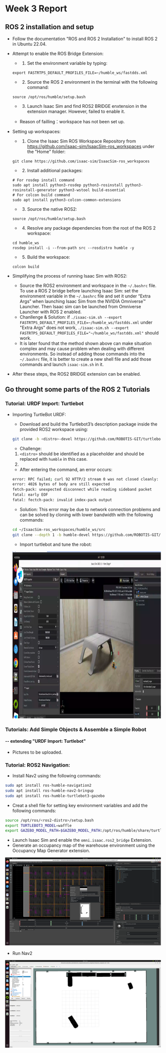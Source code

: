 # Week 3 Report

## ROS 2 installation and setup

- Follow the documentation "ROS and ROS 2 Installation" to install ROS 2 in Ubuntu 22.04.
- Attempt to enable the ROS Bridge Extension: 
  - 1. Set the environment variable by typing: 
  ```shell
  export FASTRTPS_DEFAULT_PROFILES_FILE=~/humble_ws/fastdds.xml
  ```
  - 2. Source the ROS 2 environment in the terminal with the following command:
  ```shell
  source /opt/ros/humble/setup.bash
  ```

  - 3. Launch Isaac Sim and find ROS2 BRIDGE enxtension in the extension manager. However, failed to enable it.

  - Reason of failling：workspace has not been set up.

- Setting up workspaces:
  - 1. Clone the Isaac Sim ROS Workspace Repository from https://github.com/isaac-sim/IsaacSim-ros_workspaces under the "Home" folder: 
  ```shell
  git clone https://github.com/isaac-sim/IsaacSim-ros_workspaces
  ```
  - 2. Install additional packages:
  ```shell
  # For rosdep install command
  sudo apt install python3-rosdep python3-rosinstall python3-rosinstall-generator python3-wstool build-essential
  # For colcon build command
  sudo apt install python3-colcon-common-extensions
  ```
  - 3. Source the native ROS2:
  ```shell
  source /opt/ros/humble/setup.bash
  ```
  - 4. Resolve any package dependencies from the root of the ROS 2 workspace:
  ```shell
  cd humble_ws
  rosdep install -i --from-path src --rosdistro humble -y
  ```
  - 5. Build the workspace:
  ```shell
  colcon build
  ```
- Simplifying the process of running Isaac Sim with ROS2: 
  - Source the ROS2 environment and workspace in the `~/.bashrc` file. To use a ROS 2 bridge before launching Isaac Sim: set the environment variable in the `~/.bashrc` file and set it under “Extra Args” when launching Isaac Sim from the NVIDIA Omniverse™ Launcher. Then Isaac sim can be launched from Omniverse Launcher with ROS 2 enabled.
  - Chanllenge & Solution: if `./isaac-sim.sh --export FASTRTPS_DEFAULT_PROFILES_FILE=~/humble_ws/fastdds.xml` under "Extra Args" does not work, `./isaac-sim.sh --export FASTRTPS_DEFAULT_PROFILES_FILE="~/humble_ws/fastdds.xml"` should work. 
  - It is later found that the method shown above can make situation complex and may cause problem when dealing with different environments. So instead of adding those commands into the `~/.bashrc` file, it is better to create a new shell file and add those commands and launch `isaac-sim.sh` in it.

- After these steps, the ROS2 BRIDGE extension can be enabled.

## Go throught some parts of the ROS 2 Tutorials

### Tutorial: URDF Import: Turtlebot

- Importing TurtleBot URDF: 

  - Download and build the Turtlebot3’s description package inside the provided ROS2 workspace using: 
  ```bash
  git clone -b <distro>-devel https://github.com/ROBOTIS-GIT/turtlebot3.git turtlebot3
  ```
    
    - Challenge: 
    1. `<distro>` should be identified as a placeholder and should be replaced with `humble` in this case.
    2. 
    - After entering the command, an error occurs:
    ```bash
    error: RPC failed; curl 92 HTTP/2 stream 0 was not closed cleanly: CANCEL(err 8)
    error: 4026 bytes of body are still expected
    fetch-pack: unexpected disconnect while reading sideband packet
    fatal: early EOF
    fatal: fectch-pack: invalid index-pack output
    ```
    - Solution: This error may be due to network connection problems and can be solved by cloning with lower bandwidth with the following commands:
    ```bash
    cd ~/IsaacSim-ros_workspaces/humble_ws/src
    git clone --depth 1 -b humble-devel https://github.com/ROBOTIS-GIT/turtlebot3.git
    ```
  
  - Import turtlebot and tune the robot:
  
  <a  target="_blank"><img src="images/turtlebot.png" 
alt="IMAGE ALT TEXT HERE" width="864" height="540" border="0" /></a>
  <!-- [![IMAGE ALT TEXT HERE](images/turtlebot.png)](https://docs.omniverse.nvidia.com/isaacsim/latest/ros2_tutorials/tutorial_ros2_turtlebot.html#isaac-sim-app-tutorial-ros2-turtlebot) -->



### Tutorials: Add Simple Objects & Assemble a Simple Robot
#### -- extending "URDF Import: Turtlebot"
  - Pictures to be uploaded.

### Tutorial: ROS2 Navigation:
  - Install Nav2 using the following commands:
  ```bash
  sudo apt install ros-humble-navigation2
  sudo apt install ros-humble-nav2-bringup
  sudo apt install ros-humble-turtlebot3-gazebo
  ```
  - Creat a shell file for setting key environment variables and add the following commands:
  ```bash
  source /opt/ros/<ros2-distro>/setup.bash
  export TURTLEBOT3_MODEL=waffle
  export GAZEBO_MODEL_PATH=$GAZEBO_MODEL_PATH:/opt/ros/humble/share/turtlebot3_gazebo/models
  ```
  - Launch Isaac Sim and enable the `omni.isaac.ros2_bridge` Extension.
  - Generate an occupancy map of the warehouse environment using the Occupancy Map Generator extension.

  [![IMAGE ALT TEXT HERE](images/occupancy_map.png)](https://docs.omniverse.nvidia.com/isaacsim/latest/ros2_tutorials/tutorial_ros2_navigation.html)


  - Run Nav2

  ![IMAGE ALT TEXT HERE](images/running_Nav2.png)


